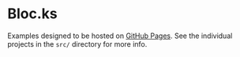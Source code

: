 # Bloc.ks

Examples designed to be hosted on [GitHub Pages](https://perspectiv.finos.org). 
See the individual projects in the `src/` directory for more info.
